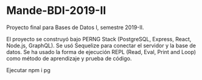 # Mande-BDI-2019-II
Proyecto final para Bases de Datos I, semestre 2019-II.

El proyecto se construyó bajo PERNG Stack (PostgreSQL, Express, React, Node.js, GraphQL).
Se usó Sequelize para conectar el servidor y la base de datos.
Se ha usado la forma de ejecución REPL (Read, Eval, Print and Loop) como método de aprendizaje y prueba de código.

Ejecutar npm i pg